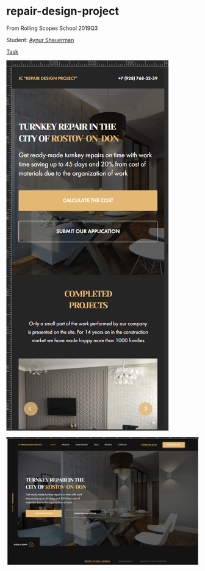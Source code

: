 # repair-design-project
From Rolling Scopes School 2019Q3

Student: [Aynur Shauerman](https://github.com/aykuli)

[Task](https://github.com/rolling-scopes-school/tasks/blob/master/tasks/markups/level-3/repair-design-project/repair-design-project-en.md)

![mobile](./screenhot_mobile.jpg)

![desktop](./screenhot_desktop.jpg)

